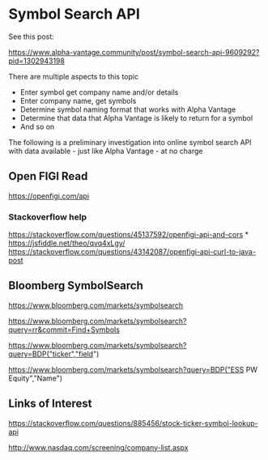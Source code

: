 


# Symbol Search API

See this post:

https://www.alpha-vantage.community/post/symbol-search-api-9609292?pid=1302943198


There are multiple aspects to this topic

* Enter symbol get company name and/or details
* Enter company name, get symbols
* Determine symbol naming format that works with Alpha Vantage
* Determine that data that Alpha Vantage is likely to return for a symbol
* And so on

The following is a preliminary investigation into online symbol search API with data available - just like Alpha Vantage - at no charge


## Open FIGI Read

https://openfigi.com/api

### Stackoverflow help

https://stackoverflow.com/questions/45137592/openfigi-api-and-cors
	* https://jsfiddle.net/theo/qvq4xLgy/
https://stackoverflow.com/questions/43142087/openfigi-api-curl-to-java-post


## Bloomberg SymbolSearch

https://www.bloomberg.com/markets/symbolsearch

https://www.bloomberg.com/markets/symbolsearch?query=rr&commit=Find+Symbols

https://www.bloomberg.com/markets/symbolsearch?query=BDP("ticker","field")

https://www.bloomberg.com/markets/symbolsearch?query=BDP("ESS PW Equity","Name")


## Links of Interest

https://stackoverflow.com/questions/885456/stock-ticker-symbol-lookup-api

http://www.nasdaq.com/screening/company-list.aspx